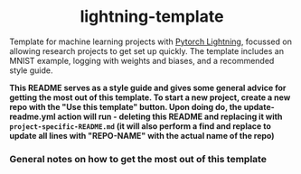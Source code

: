 <div align="center">

# lightning-template

</div>

Template for machine learning projects with [Pytorch Lightning](https://pytorch-lightning.readthedocs.io/en/latest/), focussed on allowing research projects to get set up quickly. The template includes an MNIST example, logging with weights and biases, and a recommended style guide.

**This README serves as a style guide and gives some general advice for getting the most out of this template. To start a new project, create a new repo with the "Use this template" button. Upon doing do, the update-readme.yml action will run - deleting this README and replacing it with ```project-specific-README.md``` (it will also perform a find and replace to update all lines with "REPO-NAME" with the actual name of the repo)**

### General notes on how to get the most out of this template
